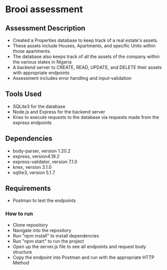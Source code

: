 # Brooi assessment

## Assessment Description
- Created a Properties database to keep track of a real estate's assets.
- These assets include Houses, Apartments, and specific Units within those apartments.
- The database also keeps track of all the assets of the company within the various states in Nigeria
- A backend server to CREATE, READ, UPDATE, and DELETE their assets with appropriate endpoints
- Assessment includes error handling and input-validation

## Tools Used
- SQLite3 for the database
- Node.js and Express for the backend server
- Knex to execute requests to the database via requests made from the express endpoints

## Dependencies
- body-parser, version 1.20.2
- express, version4.19.2
- express-validator, version 7.1.0
- knex, version 3.1.0
- sqlite3, version 5.1.7

## Requirements
- Postman to test the endpoints

### How to run
- Clone repository
- Navigate into the repository 
- Run "npm install" to install dependencies
- Run "npm start" to run the project
- Open up the server.js file to see all endpoints and request body structure
- Copy the endpoint into Postman and run with the appropriate HTTP Method
